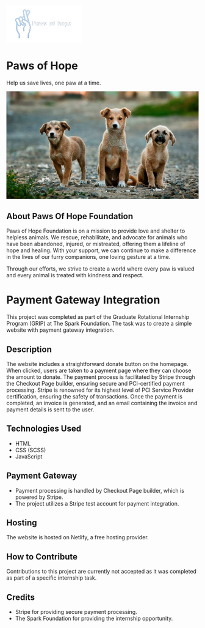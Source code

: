 ![Your Brand Logo](assets/img/logo/flogo.png)                                        

# Paws of Hope

Help us save lives, one paw at a time.

![Your bg](assets/img/gallery/about1.png)
## About Paws Of Hope Foundation

Paws of Hope Foundation is on a mission to provide love and shelter to helpless animals. We rescue, rehabilitate, and advocate for animals who have been abandoned, injured, or mistreated, offering them a lifeline of hope and healing. With your support, we can continue to make a difference in the lives of our furry companions, one loving gesture at a time.

Through our efforts, we strive to create a world where every paw is valued and every animal is treated with kindness and respect.


# Payment Gateway Integration

This project was completed as part of the Graduate Rotational Internship Program (GRIP) at The Spark Foundation. The task was to create a simple website with payment gateway integration.

## Description

The website includes a straightforward donate button on the homepage. When clicked, users are taken to a payment page where they can choose the amount to donate. The payment process is facilitated by Stripe through the Checkout Page builder, ensuring secure and PCI-certified payment processing. Stripe is renowned for its highest level of PCI Service Provider certification, ensuring the safety of transactions.
Once the payment is completed, an invoice is generated, and an email containing the invoice and payment details is sent to the user.

## Technologies Used

- HTML
- CSS (SCSS)
- JavaScript

## Payment Gateway

- Payment processing is handled by Checkout Page builder, which is powered by Stripe.
- The project utilizes a Stripe test account for payment integration.

## Hosting

The website is hosted on Netlify, a free hosting provider.

## How to Contribute

Contributions to this project are currently not accepted as it was completed as part of a specific internship task.

## Credits

- Stripe for providing secure payment processing.
- The Spark Foundation for providing the internship opportunity.
